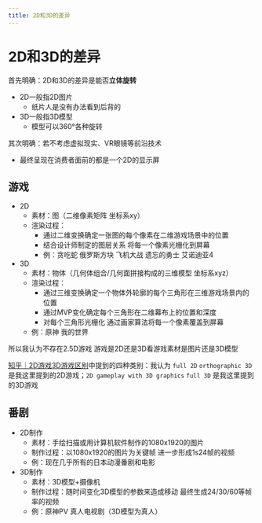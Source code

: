 ```yaml
---
title: 2D和3D的差异
---
```


# 2D和3D的差异

首先明确：2D和3D的差异是能否**立体旋转**

- 2D一般指2D图片
    - 纸片人是没有办法看到后背的
- 3D一般指3D模型
    - 模型可以360°各种旋转

其次明确：若不考虑虚拟现实、VR眼镜等前沿技术

- 最终呈现在消费者面前的都是一个2D的显示屏

## 游戏

- 2D
    - 素材：图（二维像素矩阵 坐标系xy）
    - 渲染过程：
        - 通过二维变换确定一张图的每个像素在二维游戏场景中的位置
        - 结合设计师制定的图层关系 将每一个像素光栅化到屏幕
        - 例：贪吃蛇 俄罗斯方块 飞机大战 遗忘的勇士 艾诺迪亚4
- 3D
    - 素材：物体（几何体组合/几何面拼接构成的三维模型 坐标系xyz）
    - 渲染过程：
        - 通过三维变换确定一个物体外轮廓的每个三角形在三维游戏场景内的位置
        - 通过MVP变化确定每个三角形在二维幕布上的位置和深度
        - 对每个三角形光栅化 通过画家算法将每一个像素覆盖到屏幕
    - 例：原神 我的世界

所以我认为不存在2.5D游戏 游戏是2D还是3D看游戏素材是图片还是3D模型

[知乎｜2D游戏3D游戏区别](https://zhuanlan.zhihu.com/p/378099126)中提到的四种类别：我认为 `full 2D` `orthographic 3D` 是我这里提到的2D游戏；`2D gameplay with 3D graphics` `full 3D` 是我这里提到的3D游戏

## 番剧

- 2D制作
    - 素材：手绘扫描或用计算机软件制作的1080x1920的图片
    - 制作过程：以1080x1920的图片为关键帧 进一步形成1s24帧的视频
    - 例：现在几乎所有的日本动漫番剧和电影
- 3D制作
    - 素材：3D模型+摄像机
    - 制作过程：随时间变化3D模型的参数来造成移动 最终生成24/30/60等帧率的视频
    - 例：原神PV 真人电视剧（3D模型为真人）
